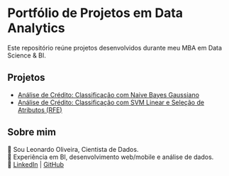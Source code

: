 # Portfólio de Projetos em Data Analytics

Este repositório reúne projetos desenvolvidos durante meu MBA em Data Science & BI.

## Projetos

- [Análise de Crédito: Classificação com Naive Bayes Gaussiano](projeto_credito/naive_bayes/README.md)  
- [Análise de Crédito: Classificação com SVM Linear e Seleção de Atributos (RFE)](projeto_credito/svm_rfe/README.md)  

## Sobre mim
👋 Sou Leonardo Oliveira, Cientista de Dados.  
💼 Experiência em BI, desenvolvimento web/mobile e análise de dados.  
🔗 [LinkedIn](https://www.linkedin.com/in/leo-de-oliveira) | [GitHub](https://github.com/leonardooliveiraoficial)


